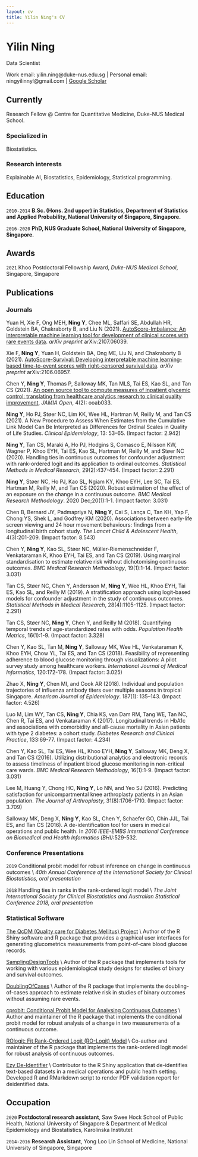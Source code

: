 ```yaml
---
layout: cv
title: Yilin Ning's CV
---
```

# Yilin Ning
Data Scientist

<div id="webaddress">
Work email: yilin.ning@duke-nus.edu.sg
| Personal email: ningyilinnyl@gmail.com
| <a href="https://scholar.google.com/citations?user=T7M0MMIAAAAJ&hl=en">Google Scholar</a>
</div>


## Currently

Research Fellow @ Centre for Quantitative Medicine, Duke-NUS Medical School.

### Specialized in

Biostatistics.


### Research interests

Explainable AI, Biostatistics, Epidemiology, Statistical programming.


## Education

`2010-2014`
__B.Sc. (Hons. 2nd upper) in Statistics, Department of Statistics and Applied Probability, National University of Singapore, Singapore.__

`2016-2020`
__PhD, NUS Graduate School, National University of Singapore, Singapore.__


## Awards

`2021`
Khoo Postdoctoral Fellowship Award, *Duke-NUS Medical School*, Singapore, Singapore



## Publications

### Journals

Yuan H, Xie F, Ong MEH, **Ning Y**, Chee ML, Saffari SE, Abdullah HR, Goldstein BA, Chakraborty B, and Liu N (2021). [AutoScore-Imbalance: An interpretable machine learning tool for development of clinical scores with rare events data](https://arxiv.org/abs/2107.06039). *arXiv preprint* arXiv:2107.06039.

Xie F, **Ning Y**, Yuan H, Goldstein BA, Ong ME, Liu N, and Chakraborty B (2021). [AutoScore-Survival: Developing interpretable machine learning-based time-to-event scores with right-censored survival data](https://arxiv.org/abs/2106.06957). *arXiv preprint* arXiv:2106.06957.

Chen Y, **Ning Y**, Thomas P, Salloway MK, Tan MLS, Tai ES, Kao SL, and Tan CS (2021). [An open source tool to compute measures of inpatient glycemic control: translating from healthcare analytics research to clinical quality improvement](https://doi.org/10.1093/jamiaopen/ooab033), *JAMIA Open*, 4(2): ooab033. 

**Ning Y**, Ho PJ, Støer NC, Lim KK, Wee HL, Hartman M, Reilly M, and Tan CS (2021). A New Procedure to Assess When Estimates from the Cumulative Link Model Can Be Interpreted as Differences for Ordinal Scales in Quality of Life Studies. *Clinical Epidemiology*, 13: 53–65. (Impact factor: 2.942) 

**Ning Y**, Tan CS, Maraki A, Ho PJ, Hodgins S, Comasco E, Nilsson KW, Wagner P, Khoo EYH, Tai ES, Kao SL, Hartman M, Reilly M, and Støer NC (2020). Handling ties in continuous outcomes for confounder adjustment with rank-ordered logit and its application to ordinal outcomes. *Statistical Methods in Medical Research*, 29(2):437-454. (Impact factor: 2.291)

**Ning Y**, Støer NC, Ho PJ, Kao SL, Ngiam KY, Khoo EYH, Lee SC, Tai ES, Hartman M, Reilly M, and Tan CS (2020). Robust estimation of the effect of an exposure on the change in a continuous outcome. *BMC Medical Research Methodology*. 2020 Dec;20(1):1-1. (Impact factor: 3.031)

Chen B, Bernard JY, Padmapriya N, **Ning Y**, Cai S, Lança C, Tan KH, Yap F, Chong YS, Shek L, and Godfrey KM (2020). Associations between early-life screen viewing and 24 hour movement behaviours: findings from a longitudinal birth cohort study. *The Lancet Child & Adolescent Health*, 4(3):201-209. (Impact factor: 8.543)

Chen Y, **Ning Y**, Kao SL, Støer NC, Müller-Riemenschneider F, Venkataraman K, Khoo EYH, Tai ES, and Tan CS (2019). Using marginal standardisation to estimate relative risk without dichotomising continuous outcomes. *BMC Medical Research Methodology*, 19(1):1-14. (Impact factor: 3.031)

Tan CS, Støer NC, Chen Y, Andersson M, **Ning Y**, Wee HL, Khoo EYH, Tai ES, Kao SL, and Reilly M (2019). A stratification approach using logit-based models for confounder adjustment in the study of continuous outcomes. *Statistical Methods in Medical Research*, 28(4):1105-1125. (Impact factor: 2.291)

Tan CS, Støer NC, **Ning Y**, Chen Y, and Reilly M (2018). Quantifying temporal trends of age-standardized rates with odds. *Population Health Metrics*, 16(1):1-9. (Impact factor: 3.328)

Chen Y, Kao SL, Tan M, **Ning Y**, Salloway MK, Wee HL, Venkataraman K, Khoo EYH, Chow YL, Tai ES, and Tan CS (2018). Feasibility of representing adherence to blood glucose monitoring through visualizations: A pilot survey study among healthcare workers. *International Journal of Medical Informatics*, 120:172-178. (Impact factor: 3.025)

Zhao X, **Ning Y**, Chen MI, and Cook AR (2018). Individual and population trajectories of influenza antibody titers over multiple seasons in tropical Singapore. *American Journal of Epidemiology*. 187(1): 135–143. (Impact factor: 4.526)

Luo M, Lim WY, Tan CS, **Ning Y**, Chia KS, van Dam RM, Tang WE, Tan NC, Chen R, Tai ES, and Venkataraman K (2017). Longitudinal trends in HbA1c and associations with comorbidity and all-cause mortality in Asian patients with type 2 diabetes: a cohort study. *Diabetes Research and Clinical Practice*, 133:69-77. (Impact factor: 4.234)

Chen Y, Kao SL, Tai ES, Wee HL, Khoo EYH, **Ning Y**, Salloway MK, Deng X, and Tan CS (2016). Utilizing distributional analytics and electronic records to assess timeliness of inpatient blood glucose monitoring in non-critical care wards. *BMC Medical Research Methodology*, 16(1):1-9. (Impact factor: 3.031)

Lee M, Huang Y, Chong HC, **Ning Y**, Lo NN, and Yeo SJ (2016). Predicting satisfaction for unicompartmental knee arthroplasty patients in an Asian population. *The Journal of Arthroplasty*, 31(8):1706-1710. (Impact factor: 3.709)

Salloway MK, Deng X, **Ning Y**, Kao SL, Chen Y, Schaefer GO, Chin JJL, Tai ES, and Tan CS (2016). A de-identification tool for users in medical operations and public health. In *2016 IEEE-EMBS International Conference on Biomedical and Health Informatics (BHI)*:529-532.


### Conference Presentations

`2019`
Conditional probit model for robust inference on change in continuous outcomes \\
*40th Annual Conference of the International Society for Clinical Biostatistics, oral presentation*

`2018`
Handling ties in ranks in the rank-ordered logit model \\
*The Joint International Society for Clinical Biostatistics and Australian Statistical Conference 2018, oral presentation*

### Statistical Software

[The QcDM (Quality care for Diabetes Mellitus) Project](https://github.com/nyilin/QcDM_Project) \\
Author of the R Shiny software and R package that provides a graphical user interfaces for generating glucometrics measurements from point-of-care blood glucose records.

[SamplingDesignTools](https://github.com/nyilin/SamplingDesignTools) \\
Author of the R package that implements tools for working with various epidemiological study designs for studies of binary and survival outcomes.

[DoublingOfCases](https://github.com/nyilin/DoublingOfCases) \\
Author of the R package that implements the doubling-of-cases approach to estimate relative risk in studies of binary outcomes without assuming rare events. 

[cprobit: Conditional Probit Model for Analysing Continuous Outcomes](https://github.com/nyilin/cprobit) \\
Author and maintainer of the R package that implements the conditional probit model for robust analysis of a change in two measurements of a continuous outcome.

[ROlogit: Fit Rank-Ordered Logit (RO-Logit) Model](https://github.com/nyilin/ROlogit) \\
Co-author and maintainer of the R package that implements the rank-ordered logit model for robust analysis of continuous outcomes.

[Ezy De-Identifier](http://blog.nus.edu.sg/dasa/ezy-de-identifier/) \\
Contributor to the R Shiny application that de-identifies text-based datasets in a medical operations and public health setting. Developed R and RMarkdown script to render PDF validation report for deidentified data.


## Occupation

`2020`
__Postdoctoral research assistant__, Saw Swee Hock School of Public Health, National University of Singapore & Department of Medical Epidemiology and Biostatistics, Karolinska Institutet

`2014-2016`
__Research Assistant__, Yong Loo Lin School of Medicine, National University of Singapore, Singapore



<!-- ### Footer

Last updated: July 2021 -->


